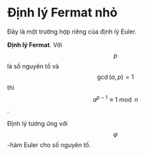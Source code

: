 # Định lý Fermat nhỏ

Đây là một trường hợp riêng của định lý Euler.

**Định lý Fermat**. Với $$p$$ là số nguyên tố và $$\gcd(a, p)=1$$ thì $$a^{p-1} \equiv 1 \bmod n$$​.

Định lý tương ứng với $$\varphi$$​-hàm Euler cho số nguyên tố.
